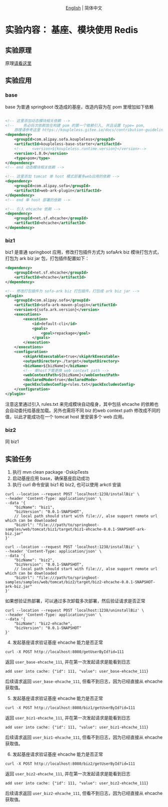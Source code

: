 <div align="center">

[English](./README.md) | 简体中文

</div>

# 实验内容： 基座、模块使用 Redis

## 实验原理
原理[请看这里](https://koupleless.gitee.io/docs/contribution-guidelines/runtime/ehcache/) 

## 实验应用
### base
base 为普通 springboot 改造成的基座，改造内容为在 pom 里增加如下依赖
```xml

<!-- 这里添加动态模块相关依赖 -->
<!--    务必将次依赖放在构建 pom 的第一个依赖引入, 并且设置 type= pom, 
    原理请参考这里 https://koupleless.gitee.io/docs/contribution-guidelines/runtime/multi-app-padater/ -->
<dependency>
    <groupId>com.alipay.sofa.koupleless</groupId>
    <artifactId>koupleless-base-starter</artifactId>
    <!--    <version>${koupleless.runtime.version}</version>-->
    <version>1.0.0</version>
    <type>pom</type>
</dependency>
<!-- end 动态模块相关依赖 -->

<!-- 这里添加 tomcat 单 host 模式部署多web应用的依赖 -->
<dependency>
    <groupId>com.alipay.sofa</groupId>
    <artifactId>web-ark-plugin</artifactId>
</dependency>
<!-- end 单 host 部署的依赖 -->

<!-- 引入 ehcache 依赖 -->
<dependency>
    <groupId>net.sf.ehcache</groupId>
    <artifactId>ehcache</artifactId>
</dependency>

```

### biz1
biz1 是普通 springboot 应用，修改打包插件方式为 sofaArk biz 模块打包方式，打包为 ark biz jar 包，打包插件配置如下：
```xml
<dependency>
    <groupId>net.sf.ehcache</groupId>
    <artifactId>ehcache</artifactId>
</dependency>

<!-- 修改打包插件为 sofa-ark biz 打包插件，打包成 ark biz jar -->
<plugin>
    <groupId>com.alipay.sofa</groupId>
    <artifactId>sofa-ark-maven-plugin</artifactId>
    <version>${sofa.ark.version}</version>
    <executions>
        <execution>
            <id>default-cli</id>
            <goals>
                <goal>repackage</goal>
            </goals>
        </execution>
    </executions>
    <configuration>
        <skipArkExecutable>true</skipArkExecutable>
        <outputDirectory>./target</outputDirectory>
        <bizName>${bizName}</bizName>
        <!-- 单host下需更换 web context path -->
        <webContextPath>${bizName}</webContextPath>
        <declaredMode>true</declaredMode>
        <packExcludesConfig>rules.txt</packExcludesConfig>
    </configuration>
</plugin>
```
注意这里通过引入 rules.txt 来完成模块自动瘦身，其中包括 ehcache 的依赖也会自动委托给基座加载。另外也需将不同 biz 的web context path 修改成不同的值，以此才能成功在一个 tomcat host 里安装多个 web 应用。

### biz2
同 biz1


## 实验任务
1. 执行 mvn clean package -DskipTests
2. 启动基座应用 base，确保基座启动成功
3. 执行 curl 命令安装 biz1 和 biz2, 也可以使用 arkctl 安装
```shell
curl --location --request POST 'localhost:1238/installBiz' \
--header 'Content-Type: application/json' \
--data '{
    "bizName": "biz1",
    "bizVersion": "0.0.1-SNAPSHOT",
    // local path should start with file://, alse support remote url which can be downloaded
    "bizUrl": "file:///path/to/springboot-samples/web/tomcat/biz1/target/biz1-ehcache-0.0.1-SNAPSHOT-ark-biz.jar"
}'
```

```shell
curl --location --request POST 'localhost:1238/installBiz' \
--header 'Content-Type: application/json' \
--data '{
    "bizName": "biz2",
    "bizVersion": "0.0.1-SNAPSHOT",
    // local path should start with file://, alse support remote url which can be downloaded
    "bizUrl": "file:///path/to/springboot-samples/samples/web/tomcat/biz2/target/biz2-ehcache-0.0.1-SNAPSHOT-ark-biz.jar"
}'
```

如果想验证热部署，可以通过多次卸载多次部署，然后验证请求是否正常
```shell
curl --location --request POST 'localhost:1238/uninstallBiz' \
--header 'Content-Type: application/json' \
--data '{
    "bizName": "biz2-ehcache",
    "bizVersion": "0.0.1-SNAPSHOT"
}'
```

4. 发起基座请求验证基座 ehcache 能力是否正常 
```shell
curl -X POST http://localhost:8080/getUserById?id=111
```

返回 `user_base-ehcache_111`, 并在第一次发起请求是能看到日志 
```text
add user into cache: {"id": 111, "value": user_base-ehcache_111}
```
后续请求返回 `user_base-ehcache_111`, 但看不到日志，因为已经直接从 ehcache 获取值。

5. 发起基座请求验证基座 ehcache 能力是否正常
```shell
curl -X POST http://localhost:8080/biz1/getUserById?id=111
```

返回 `user_biz1-ehcache_111`, 并在第一次发起请求是能看到日志
```text
add user into cache: {"id": 111, "value": user_biz1-ehcache_111}
```
后续请求返回 `user_biz1-ehcache_111`, 但看不到日志，因为已经直接从 ehcache 获取值。


6. 发起基座请求验证基座 ehcache 能力是否正常
```shell
curl -X POST http://localhost:8080/biz2/getUserById?id=111
```

返回 `user_biz2-ehcache_111`, 并在第一次发起请求是能看到日志
```text
add user into cache: {"id": 111, "value": user_biz2-ehcache_111}
```
后续请求返回 `user_biz2-ehcache_111`, 但看不到日志，因为已经直接从 ehcache 获取值。
